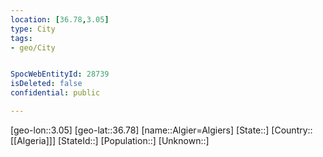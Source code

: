 ```yaml
---
location: [36.78,3.05]
type: City
tags:
- geo/City


SpocWebEntityId: 28739
isDeleted: false
confidential: public

---
```

[geo-lon::3.05]
[geo-lat::36.78]
[name::Algier=Algiers]
[State::]
[Country::[[Algeria]]]
[StateId::]
[Population::]
[Unknown::]


